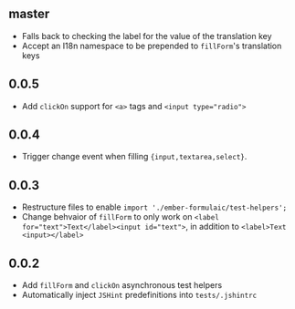 master
------

* Falls back to checking the label for the value of the translation key
* Accept an I18n namespace to be prepended to `fillForm`'s translation keys

0.0.5
-----

* Add `clickOn` support for `<a>` tags and `<input type="radio">`

0.0.4
-----

* Trigger change event when filling `{input,textarea,select}`.

0.0.3
-----

* Restructure files to enable `import './ember-formulaic/test-helpers';`
* Change behvaior of `fillForm` to only work on
  `<label for="text">Text</label><input id="text">`, in addition to
  `<label>Text <input></label>`

0.0.2
-----

* Add `fillForm` and `clickOn` asynchronous test helpers
* Automatically inject `JSHint` predefinitions into `tests/.jshintrc`
